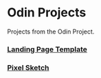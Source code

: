 # Odin Projects

Projects from the Odin Project.

### [Landing Page Template](https://ericliiit.github.io/odin-projects/Landing-Page)

### [Pixel Sketch](https://ericliiit.github.io/odin-projects/Pixel-Sketch)
